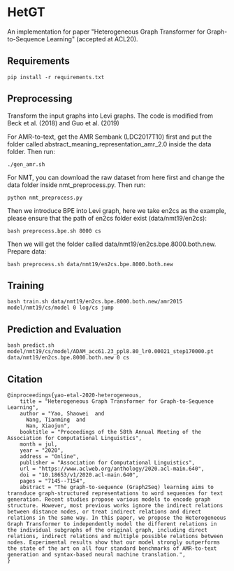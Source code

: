 # HetGT
An implementation for paper "Heterogeneous Graph Transformer for Graph-to-Sequence Learning" (accepted at ACL20).

## Requirements
```pip install -r requirements.txt```

## Preprocessing
Transform the input graphs into Levi graphs. The code is modified from Beck et al. (2018) and Guo et al. (2019)

For AMR-to-text, get the AMR Sembank (LDC2017T10) first and put the folder called abstract_meaning_representation_amr_2.0 inside the data folder. Then run:

```./gen_amr.sh```

For NMT, you can download the raw dataset from here first and change the data folder inside nmt_preprocess.py. Then run:

```python nmt_preprocess.py```

Then we introduce BPE into Levi graph, here we take en2cs as the example, please ensure that the path of en2cs folder exist (data/nmt19/en2cs):

```bash preprocess.bpe.sh 8000 cs```

Then we will get the folder called data/nmt19/en2cs.bpe.8000.both.new. Prepare data:

```bash preprocess.sh data/nmt19/en2cs.bpe.8000.both.new ```

## Training

``` bash train.sh data/nmt19/en2cs.bpe.8000.both.new/amr2015 model/nmt19/cs/model 0 log/cs jump ```


## Prediction and Evaluation

```bash predict.sh model/nmt19/cs/model/ADAM_acc61.23_ppl8.80_lr0.00021_step170000.pt data/nmt19/en2cs.bpe.8000.both.new 0 cs ```

## Citation
```
@inproceedings{yao-etal-2020-heterogeneous,
    title = "Heterogeneous Graph Transformer for Graph-to-Sequence Learning",
    author = "Yao, Shaowei  and
      Wang, Tianming  and
      Wan, Xiaojun",
    booktitle = "Proceedings of the 58th Annual Meeting of the Association for Computational Linguistics",
    month = jul,
    year = "2020",
    address = "Online",
    publisher = "Association for Computational Linguistics",
    url = "https://www.aclweb.org/anthology/2020.acl-main.640",
    doi = "10.18653/v1/2020.acl-main.640",
    pages = "7145--7154",
    abstract = "The graph-to-sequence (Graph2Seq) learning aims to transduce graph-structured representations to word sequences for text generation. Recent studies propose various models to encode graph structure. However, most previous works ignore the indirect relations between distance nodes, or treat indirect relations and direct relations in the same way. In this paper, we propose the Heterogeneous Graph Transformer to independently model the different relations in the individual subgraphs of the original graph, including direct relations, indirect relations and multiple possible relations between nodes. Experimental results show that our model strongly outperforms the state of the art on all four standard benchmarks of AMR-to-text generation and syntax-based neural machine translation.",
}
```
